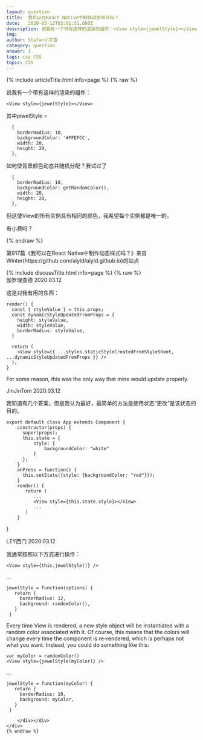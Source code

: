 ```yaml
---
layout: question
title:  我可以在React Native中制作动态样式吗？
date:   2020-03-12T03:01:51.000Z
description: 说我有一个带有这样的渲染的组件：<View style={jewelStyle}></View>其中jewelStyle =   {   ...
img: 
author: Stafan小宇宙
category: question
answer: 3
tags: css CSS
topic: CSS
---
```

<div class="article-root">
  <div class="article">
    {% include articleTitle.html info=page %}
    {% raw %}
    <div class="article-content"><p><font style="vertical-align: inherit;"><font style="vertical-align: inherit;">说我有一个带有这样的渲染的组件：</font></font></p>

<pre><code>&lt;View style={jewelStyle}&gt;&lt;/View&gt;
</code></pre>

<p><font style="vertical-align: inherit;"><font style="vertical-align: inherit;">其中jewelStyle = </font></font></p>

<pre><code>  {<font></font>
    borderRadius: 10,<font></font>
    backgroundColor: '#FFEFCC',<font></font>
    width: 20,<font></font>
    height: 20,<font></font>
  },<font></font>
</code></pre>

<p><font style="vertical-align: inherit;"><font style="vertical-align: inherit;">如何使背景颜色动态并随机分配？</font><font style="vertical-align: inherit;">我试过了</font></font></p>

<pre><code>  {<font></font>
    borderRadius: 10,<font></font>
    backgroundColor: getRandomColor(),<font></font>
    width: 20,<font></font>
    height: 20,<font></font>
  },<font></font>
</code></pre>

<p><font style="vertical-align: inherit;"><font style="vertical-align: inherit;">但这使View的所有实例具有相同的颜色，我希望每个实例都是唯一的。</font></font></p>

<p><font style="vertical-align: inherit;"><font style="vertical-align: inherit;">有小费吗？</font></font></p></div>
    {% endraw %}
  </div>
  <p class="winter_mark">第917篇《我可以在React Native中制作动态样式吗？》来自Winter(https://github.com/aiyld/aiyld.github.io)的站点</p>
  <div class="discuss-wrapper">
    {% include discussTitle.html info=page %}
    {% raw %}
    <div class="discuss-list">
    <div class="discuss-item">
        <div class="discuss-parent">
          <div class="discuss-meta">
            <span class="discuss-user">伽罗理查德</span>
            <span class="discuss-time">2020.03.12</span>
          </div>
          <div class="discuss-comment"><p><font style="vertical-align: inherit;"><font style="vertical-align: inherit;">这是对我有用的东西：</font></font></p>

<pre><code>render() {<font></font>
  const { styleValue } = this.props;<font></font>
  const dynamicStyleUpdatedFromProps = {<font></font>
    height: styleValue,<font></font>
    width: styleValue,<font></font>
    borderRadius: styleValue,<font></font>
  }<font></font>
<font></font>
  return (<font></font>
    &lt;View style={{ ...styles.staticStyleCreatedFromStyleSheet, ...dynamicStyleUpdatedFromProps }} /&gt;<font></font>
  );<font></font>
}<font></font>
</code></pre>

<p>For some reason, this was the only way that mine would update properly.</p></div>
        </div></div><div class="discuss-item">
        <div class="discuss-parent">
          <div class="discuss-meta">
            <span class="discuss-user">JinJinTom</span>
            <span class="discuss-time">2020.03.12</span>
          </div>
          <div class="discuss-comment"><p><font style="vertical-align: inherit;"><font style="vertical-align: inherit;">我知道有几个答案，但是我认为最好，最简单的方法是使用状态“更改”是该状态的目的。</font></font></p>

<pre><code>export default class App extends Component {<font></font>
    constructor(props) {<font></font>
      super(props);<font></font>
      this.state = {<font></font>
          style: {<font></font>
              backgroundColor: "white"<font></font>
          }<font></font>
      };<font></font>
    }<font></font>
    onPress = function() {<font></font>
      this.setState({style: {backgroundColor: "red"}});<font></font>
    }<font></font>
    render() {<font></font>
       return (<font></font>
          ...<font></font>
          &lt;View style={this.state.style}&gt;&lt;/View&gt;<font></font>
          ...<font></font>
       )<font></font>
    }<font></font>
</code></pre>

<p><font style="vertical-align: inherit;"><font style="vertical-align: inherit;">}</font></font></p></div>
        </div></div><div class="discuss-item">
        <div class="discuss-parent">
          <div class="discuss-meta">
            <span class="discuss-user">LEY西门</span>
            <span class="discuss-time">2020.03.12</span>
          </div>
          <div class="discuss-comment"><p><font style="vertical-align: inherit;"><font style="vertical-align: inherit;">我通常按​​照以下方式进行操作：</font></font></p>

<pre><code>&lt;View style={this.jewelStyle()} /&gt;
</code></pre>

<p><font style="vertical-align: inherit;"><font style="vertical-align: inherit;">...</font></font></p>

<pre><code>jewelStyle = function(options) {<font></font>
   return {<font></font>
     borderRadius: 12,<font></font>
     background: randomColor(),<font></font>
   }<font></font>
 }<font></font>
</code></pre>

<p>Every time View is rendered, a new style object will be instantiated with a random color associated with it. Of course, this means that the colors will change every time the component is re-rendered, which is perhaps not what you want. Instead, you could do something like this:</p>

<pre><code>var myColor = randomColor()<font></font>
&lt;View style={jewelStyle(myColor)} /&gt;<font></font>
</code></pre>

<p>...</p>

<pre><code>jewelStyle = function(myColor) {<font></font>
   return {<font></font>
     borderRadius: 10,<font></font>
     background: myColor,<font></font>
   }<font></font>
 }<font></font>
</code></pre></div>
        </div></div>
    </div>
    {% endraw %}
  </div>
<div>
